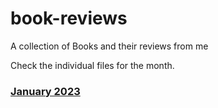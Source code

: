 # book-reviews
A collection of Books and their reviews from me

Check the individual files for the month.

### [January 2023](https://github.com/harshameghadri/book-reviews/blob/main/January%202023.mdx)
